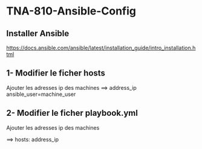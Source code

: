 # TNA-810-Ansible-Config

## Installer Ansible

https://docs.ansible.com/ansible/latest/installation_guide/intro_installation.html

## 1- Modifier le ficher hosts
  Ajouter les adresses ip des machines
  ==> address_ip ansible_user=machine_user
  
## 2- Modifier le ficher playbook.yml
  Ajouter les adresses ip des machines
  
  ==> hosts: address_ip
